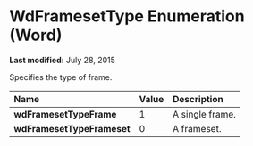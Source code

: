 
# WdFramesetType Enumeration (Word)

 **Last modified:** July 28, 2015

Specifies the type of frame.


|**Name**|**Value**|**Description**|
|:-----|:-----|:-----|
| **wdFramesetTypeFrame**|1|A single frame.|
| **wdFramesetTypeFrameset**|0|A frameset.|

